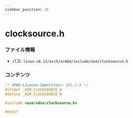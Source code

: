 ```yaml
---
sidebar_position: 31
---
```

# clocksource.h

### ファイル情報

- パス: `linux-v6.12/arch/arm64/include/asm/clocksource.h`

### コンテンツ

```h
/* SPDX-License-Identifier: GPL-2.0 */
#ifndef _ASM_CLOCKSOURCE_H
#define _ASM_CLOCKSOURCE_H

#include <asm/vdso/clocksource.h>

#endif

```
